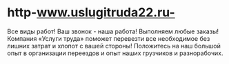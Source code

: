 # http-www.uslugitruda22.ru-
 Все виды работ! Ваш звонок - наша работа! Выполняем любые заказы! Компания «Услуги труда» поможет перевезти все необходимое без лишних затрат и хлопот с вашей стороны! Положитесь на наш большой опыт в организации переездов и опыт наших грузчиков и разнорабочих.
